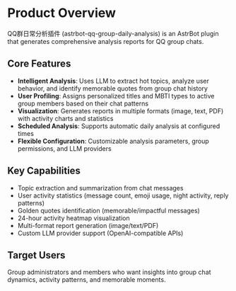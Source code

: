 # Product Overview

QQ群日常分析插件 (astrbot-qq-group-daily-analysis) is an AstrBot plugin that generates comprehensive analysis reports for QQ group chats.

## Core Features

- **Intelligent Analysis**: Uses LLM to extract hot topics, analyze user behavior, and identify memorable quotes from group chat history
- **User Profiling**: Assigns personalized titles and MBTI types to active group members based on their chat patterns
- **Visualization**: Generates reports in multiple formats (image, text, PDF) with activity charts and statistics
- **Scheduled Analysis**: Supports automatic daily analysis at configured times
- **Flexible Configuration**: Customizable analysis parameters, group permissions, and LLM providers

## Key Capabilities

- Topic extraction and summarization from chat messages
- User activity statistics (message count, emoji usage, night activity, reply patterns)
- Golden quotes identification (memorable/impactful messages)
- 24-hour activity heatmap visualization
- Multi-format report generation (image/text/PDF)
- Custom LLM provider support (OpenAI-compatible APIs)

## Target Users

Group administrators and members who want insights into group chat dynamics, activity patterns, and memorable moments.
